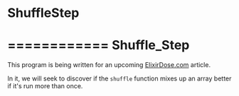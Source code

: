 # ShuffleStep

============
Shuffle_Step
============

This program is being written for an upcoming [ElixirDose.com](http://elixirdose.com) article.

In it, we will seek to discover if the `shuffle` function mixes up an array better if it's run more than once.
